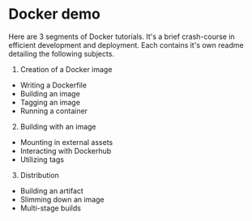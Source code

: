 # Docker demo

Here are 3 segments of Docker tutorials. It's a brief crash-course in efficient development and deployment. Each contains it's own readme detailing the following subjects.

1. Creation of a Docker image
  * Writing a Dockerfile
  * Building an image
  * Tagging an image
  * Running a container

2. Building with an image
  * Mounting in external assets
  * Interacting with Dockerhub
  * Utilizing tags

3. Distribution
  * Building an artifact
  * Slimming down an image
  * Multi-stage builds
